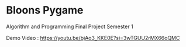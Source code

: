 # Bloons Pygame
Algorithm and Programming Final Project Semester 1 

Demo Video : https://youtu.be/bjAo3_KKE0E?si=3wTGUU2rMX66oQMC  
